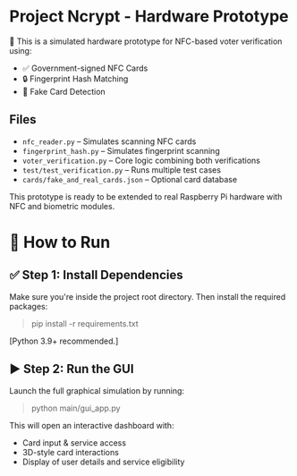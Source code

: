 # Project Ncrypt - Hardware Prototype

🧠 This is a simulated hardware prototype for NFC-based voter verification using:
- ✅ Government-signed NFC Cards
- 🔒 Fingerprint Hash Matching
- 🚨 Fake Card Detection

## Files
- `nfc_reader.py` – Simulates scanning NFC cards
- `fingerprint_hash.py` – Simulates fingerprint scanning
- `voter_verification.py` – Core logic combining both verifications
- `test/test_verification.py` – Runs multiple test cases
- `cards/fake_and_real_cards.json` – Optional card database

This prototype is ready to be extended to real Raspberry Pi hardware with NFC and biometric modules.

# 🚀 How to Run
## ✅ Step 1: Install Dependencies
Make sure you're inside the project root directory. Then install the required packages:

   > pip install -r requirements.txt

[Python 3.9+ recommended.]

## ▶️ Step 2: Run the GUI
Launch the full graphical simulation by running:

   > python main/gui_app.py

This will open an interactive dashboard with:

- Card input & service access
- 3D-style card interactions
- Display of user details and service eligibility